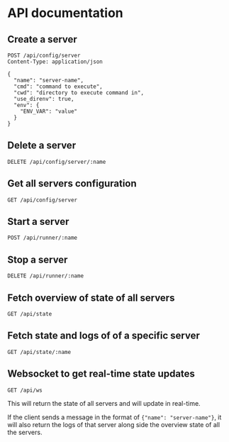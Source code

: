 # API documentation

## Create a server

```http
POST /api/config/server
Content-Type: application/json

{
  "name": "server-name",
  "cmd": "command to execute",
  "cwd": "directory to execute command in",
  "use_direnv": true,
  "env": {
    "ENV_VAR": "value"
  }
}
```

## Delete a server

```http
DELETE /api/config/server/:name
```

## Get all servers configuration

```http
GET /api/config/server
```

## Start a server

```http
POST /api/runner/:name
```

## Stop a server

```http
DELETE /api/runner/:name
```

## Fetch overview of state of all servers

```http
GET /api/state
```

## Fetch state and logs of of a specific server

```http
GET /api/state/:name
```

## Websocket to get real-time state updates

```http
GET /api/ws
```

This will return the state of all servers and will update in real-time.

If the client sends a message in the format of `{"name": "server-name"}`,
it will also return the logs of that server along side the overview state
of all the servers.

